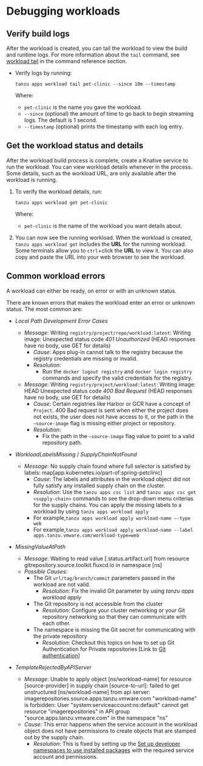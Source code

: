 # Debugging workloads

## <a id="check-build-logs"></a> Verify build logs

After the workload is created, you can tail the workload to view the build and runtime logs. For more
information about the `tail` command, see [workload tail](command-reference/tanzu-apps-workload-tail.md)
in the command reference section.

- Verify logs by running:

    ```console
    tanzu apps workload tail pet-clinic --since 10m --timestamp
    ```

    Where:

  - `pet-clinic` is the name you gave the workload.
  - `--since` (optional) the amount of time to go back to begin streaming logs. The default is 1 second.
  - `--timestamp` (optional) prints the timestamp with each log entry.

## <a id="workload-status"></a> Get the workload status and details

After the workload build process is complete, create a Knative service to run the workload. You can
view workload details whenever in the process. Some details, such as the workload URL, are only
available after the workload is running.

1. To verify the workload details, run:

    ```console
    tanzu apps workload get pet-clinic
    ```

    Where:

    - `pet-clinic` is the name of the workload you want details about.

2. You can now see the running workload. When the workload is created, `tanzu apps workload get`
   includes the **URL** for the running workload. Some terminals allow you to `ctrl`+click the
   **URL** to view it. You can also copy and paste the URL into your web browser to see the
   workload.

## <a id="common-workload-errors"></a> Common workload errors

A workload can either be ready, on error or with an unknown status.

There are known errors that makes the workload enter an error or unknown status. The most common are:

- *Local Path Development Error Cases*
  - *Message*: Writing `registry/project/repo/workload:latest`: Writing image: Unexpected status
    code *401 Unauthorized* (HEAD responses have no body, use GET for details)
    - *Cause*: Apps plug-in cannot talk to the registry because the registry credentials are missing
      or invalid.
    - *Resolution*:
      - Run the `docker logout registry` and `docker login registry` commands and specify the valid
        credentials for the registry.
  - *Message*: Writing `registry/project/workload:latest`: Writing image: HEAD Unexpected status
    code *400 Bad Request* (HEAD responses have no body, use GET for details)
    - *Cause*: Certain registries like Harbor or GCR have a concept of `Project`. 400 Bad request is
      sent when either the project does not exists, the user does not have access to it, or the path
      in the `—source-image` flag is missing either project or repository.
    - *Resolution*:
      - Fix the path in the `—source-image` flag value to point to a valid repository path.

- *WorkloadLabelsMissing* / *SupplyChainNotFound*
  - *Message*: No supply chain found where full selector is satisfied by labels:
    map[app.kubernetes.io/part-of:spring-petclinic]
    - *Cause*: The labels and attributes in the workload object did not fully satisfy any installed
      supply chain on the cluster.
    - *Resolution*: Use the `tanzu apps csc list` and `tanzu apps csc get <supply-chain>` commands
      to see the drop-down menu criterias for the supply chains. You can apply the missing labels to
      a workload by using `tanzu apps workload apply`
    - For example,`tanzu apps workload apply workload-name —-type web`
    - For example,`tanzu apps workload apply workload-name --label apps.tanzu.vmware.com/workload-type=web`

- *MissingValueAtPath*
  - *Message*: Waiting to read value [.status.artifact.url] from resource
    gitrepository.source.toolkit.fluxcd.io  in namespace [ns]
  - *Possible Causes*:
    - The Git `url/tag/branch/commit` parameters passed in the workload are not valid.
      - *Resolution*: Fix the invalid Git parameter by using *tanzu apps workload apply*
    - The Git repository is not accessible from the cluster
      - *Resolution*: Configure your cluster networking or your Git repository networking so that
        they can communicate with each other.
    - The namespace is missing the Git secret for communicating with the private repository
      - *Resolution*: Checkout this topics on how to set up Git Authentication for Private
        repositories [Link to [Git
        authentication](https://docs.vmware.com/en/VMware-Tanzu-Application-Platform/1.1/tap/GUID-scc-git-auth.html)]

- *TemplateRejectedByAPIServer*
  - *Message*: Unable to apply object [ns/workload-name] for resource [source-provider] in supply
    chain [source-to-url]: failed to get unstructured [ns/workload-name] from api server:
    imagerepositories.source.apps.tanzu.vmware.com "workload-name" is forbidden: User
    "system:serviceaccount:ns:default" cannot get resource "imagerepositories" in API group
    "source.apps.tanzu.vmware.com" in the namespace "ns"
  - *Cause*: This error happens when the service account in the workload object does not have
    permissions to create objects that are stamped out by the supply chain.
    - *Resolution*: This is fixed by setting up the [Set up developer namespaces to use installed
      packages](../../install-online/set-up-namespaces.hbs.md)
      with the required service account and permissions.
